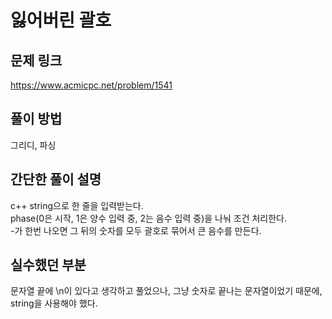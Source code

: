 # 잃어버린 괄호

## 문제 링크
https://www.acmicpc.net/problem/1541

## 풀이 방법
그리디, 파싱

## 간단한 풀이 설명
c++ string으로 한 줄을 입력받는다.<br>
phase(0은 시작, 1은 양수 입력 중, 2는 음수 입력 중)을 나눠 조건 처리한다.<br>
-가 한번 나오면 그 뒤의 숫자를 모두 괄호로 묶어서 큰 음수를 만든다.<br>

## 실수했던 부분
문자열 끝에 \n이 있다고 생각하고 풀었으나, 그냥 숫자로 끝나는 문자열이었기 때문에, string을 사용해야 했다.<br>
